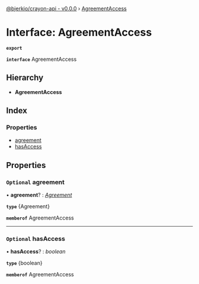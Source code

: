 [@bjerkio/crayon-api - v0.0.0](../README.md) › [AgreementAccess](agreementaccess.md)

# Interface: AgreementAccess

**`export`** 

**`interface`** AgreementAccess

## Hierarchy

* **AgreementAccess**

## Index

### Properties

* [agreement](agreementaccess.md#optional-agreement)
* [hasAccess](agreementaccess.md#optional-hasaccess)

## Properties

### `Optional` agreement

• **agreement**? : *[Agreement](../modules/agreement.md)*

**`type`** {Agreement}

**`memberof`** AgreementAccess

___

### `Optional` hasAccess

• **hasAccess**? : *boolean*

**`type`** {boolean}

**`memberof`** AgreementAccess
